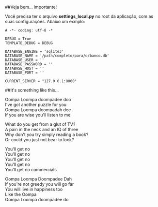 ##Veja bem... importante!

Você precisa ter o arquivo **settings_local.py** no root da aplicação, com as suas configurações. Abaixo um exmplo:

    # -*- coding: utf-8 -*

    DEBUG = True
    TEMPLATE_DEBUG = DEBUG

    DATABASE_ENGINE = 'sqlite3'
    DATABASE_NAME = '/path/completo/para/o/banco.db'
    DATABASE_USER = ''
    DATABASE_PASSWORD = ''
    DATABASE_HOST = ''
    DATABASE_PORT = ''

    CURRENT_SERVER = "127.0.0.1:8000"
    

##It's something like this...

Oompa Loompa doompadee doo  
I've got another puzzle for you  
Oompa Loompa doompadah dee  
If you are wise you'll listen to me

What do you get from a glut of TV?  
A pain in the neck and an IQ of three  
Why don't you try simply reading a book?  
Or could you just not bear to look?

You'll get no  
You'll get no  
You'll get no  
You'll get no  
You'll get no commercials

Oompa Loompa Doompadee Dah  
If you're not greedy you will go far  
You will live in happiness too  
Like the Oompa  
Oompa Loompa doompadee do